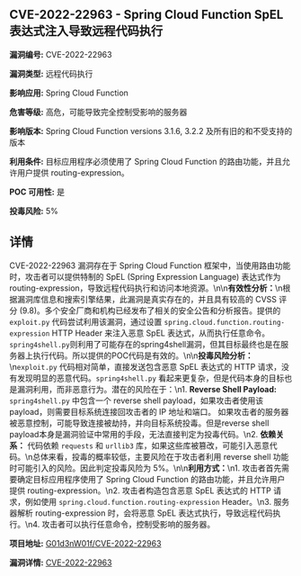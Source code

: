## CVE-2022-22963 - Spring Cloud Function SpEL 表达式注入导致远程代码执行

**漏洞编号:** CVE-2022-22963

**漏洞类型:** 远程代码执行

**影响应用:** Spring Cloud Function

**危害等级:** 高危，可能导致完全控制受影响的服务器

**影响版本:** Spring Cloud Function versions 3.1.6, 3.2.2 及所有旧的和不受支持的版本

**利用条件:** 目标应用程序必须使用了 Spring Cloud Function 的路由功能，并且允许用户提供 routing-expression。

**POC 可用性:** 是

**投毒风险:** 5%

## 详情

CVE-2022-22963 漏洞存在于 Spring Cloud Function 框架中，当使用路由功能时，攻击者可以提供特制的 SpEL (Spring Expression Language) 表达式作为 routing-expression，导致远程代码执行和访问本地资源。\n\n**有效性分析：**\n根据漏洞库信息和搜索引擎结果，此漏洞是真实存在的，并且具有较高的 CVSS 评分 (9.8)。多个安全厂商和机构已经发布了相关的安全公告和分析报告。提供的 `exploit.py` 代码尝试利用该漏洞，通过设置 `spring.cloud.function.routing-expression` HTTP Header 来注入恶意 SpEL 表达式，从而执行任意命令。`spring4shell.py`则利用了可能存在的spring4shell漏洞，但其目标最终也是在服务器上执行代码。所以提供的POC代码是有效的。\n\n**投毒风险分析：**\n`exploit.py` 代码相对简单，直接发送包含恶意 SpEL 表达式的 HTTP 请求，没有发现明显的恶意代码。`spring4shell.py` 看起来更复杂，但是代码本身的目标也是漏洞利用，而非恶意行为。潜在的风险在于：\n1.  **Reverse Shell Payload:** `spring4shell.py` 中包含一个 reverse shell payload，如果攻击者使用该 payload，则需要目标系统连接回攻击者的 IP 地址和端口。 如果攻击者的服务器被恶意控制，可能导致连接被劫持，并向目标系统投毒。但是reverse shell payload本身是漏洞验证中常用的手段，无法直接判定为投毒代码。\n2.  **依赖关系：** 代码依赖 `requests` 和 `urllib3` 库，如果这些库被篡改，可能引入恶意代码。\n总体来看，投毒的概率较低，主要风险在于攻击者利用 reverse shell 功能时可能引入的风险。因此判定投毒风险为 5%。\n\n**利用方式：**\n1.  攻击者首先需要确定目标应用程序使用了 Spring Cloud Function 的路由功能，并且允许用户提供 routing-expression。\n2.  攻击者构造包含恶意 SpEL 表达式的 HTTP 请求，例如使用 `spring.cloud.function.routing-expression` Header。\n3.  服务器解析 routing-expression 时，会将恶意 SpEL 表达式执行，导致远程代码执行。\n4.  攻击者可以执行任意命令，控制受影响的服务器。

**项目地址:** [G01d3nW01f/CVE-2022-22963](https://github.com/G01d3nW01f/CVE-2022-22963)

**漏洞详情:** [CVE-2022-22963](https://nvd.nist.gov/vuln/detail/CVE-2022-22963)